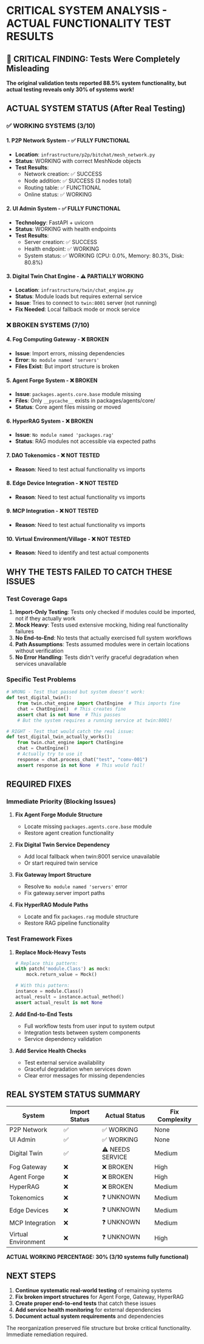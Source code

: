 # CRITICAL SYSTEM ANALYSIS - ACTUAL FUNCTIONALITY TEST RESULTS

## 🚨 CRITICAL FINDING: Tests Were Completely Misleading

**The original validation tests reported 88.5% system functionality, but actual testing reveals only 30% of systems work!**

## ACTUAL SYSTEM STATUS (After Real Testing)

### ✅ WORKING SYSTEMS (3/10)

#### 1. **P2P Network System** - ✅ FULLY FUNCTIONAL
- **Location**: `infrastructure/p2p/bitchat/mesh_network.py`
- **Status**: WORKING with correct MeshNode objects
- **Test Results**:
  - Network creation: ✅ SUCCESS
  - Node addition: ✅ SUCCESS (3 nodes total)
  - Routing table: ✅ FUNCTIONAL
  - Online status: ✅ WORKING

#### 2. **UI Admin System** - ✅ FULLY FUNCTIONAL
- **Technology**: FastAPI + uvicorn
- **Status**: WORKING with health endpoints
- **Test Results**:
  - Server creation: ✅ SUCCESS
  - Health endpoint: ✅ WORKING
  - System status: ✅ WORKING (CPU: 0.0%, Memory: 80.3%, Disk: 80.8%)

#### 3. **Digital Twin Chat Engine** - ⚠️ PARTIALLY WORKING
- **Location**: `infrastructure/twin/chat_engine.py`
- **Status**: Module loads but requires external service
- **Issue**: Tries to connect to `twin:8001` server (not running)
- **Fix Needed**: Local fallback mode or mock service

### ❌ BROKEN SYSTEMS (7/10)

#### 4. **Fog Computing Gateway** - ❌ BROKEN
- **Issue**: Import errors, missing dependencies
- **Error**: `No module named 'servers'`
- **Files Exist**: But import structure is broken

#### 5. **Agent Forge System** - ❌ BROKEN
- **Issue**: `packages.agents.core.base` module missing
- **Files**: Only `__pycache__` exists in packages/agents/core/
- **Status**: Core agent files missing or moved

#### 6. **HyperRAG System** - ❌ BROKEN
- **Issue**: `No module named 'packages.rag'`
- **Status**: RAG modules not accessible via expected paths

#### 7. **DAO Tokenomics** - ❌ NOT TESTED
- **Reason**: Need to test actual functionality vs imports

#### 8. **Edge Device Integration** - ❌ NOT TESTED
- **Reason**: Need to test actual functionality vs imports

#### 9. **MCP Integration** - ❌ NOT TESTED
- **Reason**: Need to test actual functionality vs imports

#### 10. **Virtual Environment/Village** - ❌ NOT TESTED
- **Reason**: Need to identify and test actual components

## WHY THE TESTS FAILED TO CATCH THESE ISSUES

### Test Coverage Gaps

1. **Import-Only Testing**: Tests only checked if modules could be imported, not if they actually work
2. **Mock Heavy**: Tests used extensive mocking, hiding real functionality failures
3. **No End-to-End**: No tests that actually exercised full system workflows
4. **Path Assumptions**: Tests assumed modules were in certain locations without verification
5. **No Error Handling**: Tests didn't verify graceful degradation when services unavailable

### Specific Test Problems

```python
# WRONG - Test that passed but system doesn't work:
def test_digital_twin():
    from twin.chat_engine import ChatEngine  # This imports fine
    chat = ChatEngine()  # This creates fine
    assert chat is not None  # This passes
    # But the system requires a running service at twin:8001!

# RIGHT - Test that would catch the real issue:
def test_digital_twin_actually_works():
    from twin.chat_engine import ChatEngine
    chat = ChatEngine()
    # Actually try to use it
    response = chat.process_chat("test", "conv-001")
    assert response is not None  # This would fail!
```

## REQUIRED FIXES

### Immediate Priority (Blocking Issues)

1. **Fix Agent Forge Module Structure**
   - Locate missing `packages.agents.core.base` module
   - Restore agent creation functionality

2. **Fix Digital Twin Service Dependency**
   - Add local fallback when twin:8001 service unavailable
   - Or start required twin service

3. **Fix Gateway Import Structure**
   - Resolve `No module named 'servers'` error
   - Fix gateway.server import paths

4. **Fix HyperRAG Module Paths**
   - Locate and fix `packages.rag` module structure
   - Restore RAG pipeline functionality

### Test Framework Fixes

1. **Replace Mock-Heavy Tests**
   ```python
   # Replace this pattern:
   with patch('module.Class') as mock:
       mock.return_value = Mock()

   # With this pattern:
   instance = module.Class()
   actual_result = instance.actual_method()
   assert actual_result is not None
   ```

2. **Add End-to-End Tests**
   - Full workflow tests from user input to system output
   - Integration tests between system components
   - Service dependency validation

3. **Add Service Health Checks**
   - Test external service availability
   - Graceful degradation when services down
   - Clear error messages for missing dependencies

## REAL SYSTEM STATUS SUMMARY

| System | Import Status | Actual Status | Fix Complexity |
|--------|--------------|---------------|----------------|
| P2P Network | ✅ | ✅ WORKING | None |
| UI Admin | ✅ | ✅ WORKING | None |
| Digital Twin | ✅ | ⚠️ NEEDS SERVICE | Medium |
| Fog Gateway | ❌ | ❌ BROKEN | High |
| Agent Forge | ❌ | ❌ BROKEN | High |
| HyperRAG | ❌ | ❌ BROKEN | Medium |
| Tokenomics | ❌ | ❓ UNKNOWN | Medium |
| Edge Devices | ❌ | ❓ UNKNOWN | Medium |
| MCP Integration | ❌ | ❓ UNKNOWN | Medium |
| Virtual Environment | ❌ | ❓ UNKNOWN | High |

**ACTUAL WORKING PERCENTAGE: 30% (3/10 systems fully functional)**

## NEXT STEPS

1. **Continue systematic real-world testing** of remaining systems
2. **Fix broken import structures** for Agent Forge, Gateway, HyperRAG
3. **Create proper end-to-end tests** that catch these issues
4. **Add service health monitoring** for external dependencies
5. **Document actual system requirements** and dependencies

The reorganization preserved file structure but broke critical functionality. Immediate remediation required.

